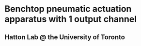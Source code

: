# Benchtop pneumatic actuation apparatus with 1 output channel
## Hatton Lab @ the University of Toronto